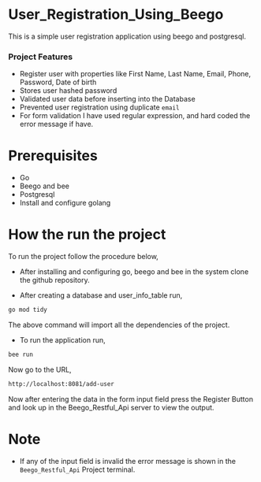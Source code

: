 # User_Registration_Using_Beego
This is a simple user registration application using beego and postgresql.

### Project Features
* Register user with properties like First Name, Last Name, Email, Phone, Password, Date of birth
* Stores user hashed password
* Validated user data before inserting into the Database
* Prevented user registration using duplicate `email`
* For form validation I have used regular expression, and hard 
coded the error message if have.
# Prerequisites
* Go
* Beego and bee
* Postgresql
* Install and configure golang

# How the run the project
To run the project follow the procedure below,
* After installing and configuring go, beego and bee in the system clone the github repository.

* After creating a database and user_info_table run,
``` bash
go mod tidy
```
The above command will import all the dependencies of the project.
* To run the application run,
 ``` bash
 bee run
```
Now go to the URL,
``` bash
http://localhost:8081/add-user
```
Now after entering the data in the form input field press the Register Button and look up in the Beego_Restful_Api server to view the output.
# Note
* If any of the input field is invalid the error message is shown in the `Beego_Restful_Api` Project terminal.
